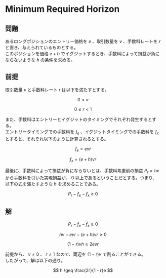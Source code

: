 # Minimum Required Horizon
## 問題
あるロングポジションのエントリー価格を $e$ 、取引数量を $v$ 、手数料レートを $r$ と置き、与えられているものとする。
<br> このポジションを価格 $e + h$ でイグジットするとき、手数料によって損益が負にならないような $h$ の条件を求める。

## 前提
取引数量 $v$ と手数料レート $r$ は以下を満たすとする。

$$
0 < v
$$

$$
0 \leq r < 1
$$

また、手数料はエントリーとイグジットのタイミングでそれぞれ発生するとする。
<br> エントリータイミングでの手数料を $f_e$ 、イグジットタイミングでの手数料を $f_x$ とすると、それぞれ以下のように計算されるとする。

$$
f_e = evr
$$

$$
f_x = (e + h)vr
$$

最後に、手数料によって損益が負にならないとは、手数料考慮前の損益 $P_r = hv$ から手数料を引いた実現損益が、 $0$ 以上であるということだとする。つまり、以下の式を満たすような $h$ を求めることである。

$$
P_r - f_e - f_x \geq 0
$$

## 解

$$
P_r - f_e - f_x \geq 0
$$

$$
hv - evr - (e + h)vr \geq 0
$$

$$
(1 - r)vh \geq 2evr
$$

前提から、 $v \neq 0$ 、 $r \neq 1$ なので、両辺を $(1 - r)v$ で割ることができる。
<br>したがって、解は以下の通り。

$$
h \geq \frac{2r}{1 - r}e
$$
